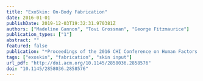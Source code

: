 ```yaml
---
title: "ExoSkin: On-Body Fabrication"
date: 2016-01-01
publishDate: 2019-12-03T19:32:31.970381Z
authors: ["Madeline Gannon", "Tovi Grossman", "George Fitzmaurice"]
publication_types: ["1"]
abstract: ""
featured: false
publication: "*Proceedings of the 2016 CHI Conference on Human Factors in Computing Systems*"
tags: ["exoskin", "fabrication", "skin input"]
url_pdf: "http://doi.acm.org/10.1145/2858036.2858576"
doi: "10.1145/2858036.2858576"
---
```



